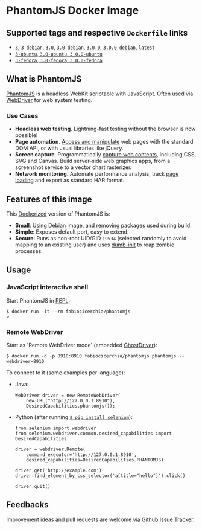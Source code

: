 # PhantomJS Docker Image

## Supported tags and respective `Dockerfile` links

  * [`3`, `3-debian`, `3.0`, `3.0-debian`, `3.0.0`, `3.0.0-debian`, `latest`](https://github.com/fabiocicerchia/phantomjs/blob/docker/docker/Dockerfile.debian)
  * [`3-ubuntu`, `3.0-ubuntu`, `3.0.0-ubuntu`](https://github.com/fabiocicerchia/phantomjs/blob/docker/docker/Dockerfile.ubuntu)
  * [`3-fedora`, `3.0-fedora`, `3.0.0-fedora`](https://github.com/fabiocicerchia/phantomjs/blob/docker/docker/Dockerfile.fedora)

## What is PhantomJS

[PhantomJS][phantomjs] is a headless WebKit scriptable with JavaScript. Often used via [WebDriver][webdriver] for web system testing.

### Use Cases

- **Headless web testing**. Lightning-fast testing without the browser is now possible!
- **Page automation**. [Access and manipulate](http://phantomjs.org/page-automation.html) web pages with the standard DOM API, or with usual libraries like jQuery.
- **Screen capture**. Programmatically [capture web contents](http://phantomjs.org/screen-capture.html), including CSS, SVG and Canvas. Build server-side web graphics apps, from a screenshot service to a vector chart rasterizer.
- **Network monitoring**. Automate performance analysis, track [page loading](http://phantomjs.org/network-monitoring.html) and export as standard HAR format.


## Features of this image

This [Dockerized][docker] version of PhantomJS is:

 * **Small**: Using [Debian image][debian], and removing packages used during build.
 * **Simple**: Exposes default port, easy to extend.
 * **Secure**: Runs as non-root UID/GID `19534` (selected randomly to avoid mapping to an existing user) and uses [dumb-init](https://github.com/Yelp/dumb-init) to reap zombie processes.


## Usage

### JavaScript interactive shell
 
Start PhantomJS in [REPL](http://phantomjs.org/repl.html):

    $ docker run -it --rm fabiocicerchia/phantomjs
    >

### Remote WebDriver

Start as 'Remote WebDriver mode' (embedded [GhostDriver](https://github.com/detro/ghostdriver)):

    $ docker run -d -p 8910:8910 fabiocicerchia/phantomjs phantomjs --webdriver=8910

To connect to it (some examples per language):

  * Java:

        WebDriver driver = new RemoteWebDriver(
            new URL("http://127.0.0.1:8910"),
            DesiredCapabilities.phantomjs());

  * Python (after running [`$ pip install selenium`](https://pypi.python.org/pypi/selenium/)):
  
        from selenium import webdriver
        from selenium.webdriver.common.desired_capabilities import DesiredCapabilities

        driver = webdriver.Remote(
            command_executor='http://127.0.0.1:8910',
            desired_capabilities=DesiredCapabilities.PHANTOMJS)

        driver.get('http://example.com')
        driver.find_element_by_css_selector('a[title="hello"]').click()
        
        driver.quit()

## Feedbacks

Improvement ideas and pull requests are welcome via
[Github Issue Tracker](https://github.com/fabiocicerchia/docker-phantomjs/issues).

[phantomjs]:        http://phantomjs.org/
[docker]:           https://www.docker.io/
[debian]:           https://registry.hub.docker.com/_/debian/
[webdriver]:        http://www.seleniumhq.org/projects/webdriver/
